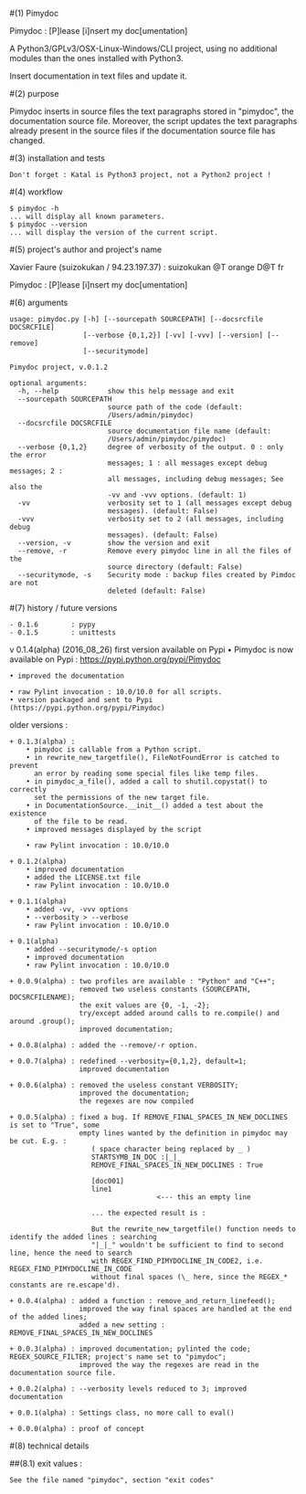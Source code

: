 #(1) Pimydoc

Pimydoc : [P]lease [i]nsert my doc[umentation]

A Python3/GPLv3/OSX-Linux-Windows/CLI project, using no additional modules
than the ones installed with Python3.

Insert documentation in text files and update it.

#(2) purpose

Pimydoc inserts in source files the text paragraphs stored in "pimydoc", the
documentation source file. Moreover, the script updates the text paragraphs
already present in the source files if the documentation source file has
changed.

#(3) installation and tests

    Don't forget : Katal is Python3 project, not a Python2 project !

#(4) workflow

    $ pimydoc -h
    ... will display all known parameters.
    $ pimydoc --version
    ... will display the version of the current script.

#(5) project's author and project's name

Xavier Faure (suizokukan / 94.23.197.37) : suizokukan @T orange D@T fr

Pimydoc : [P]lease [i]nsert my doc[umentation]

#(6) arguments

	usage: pimydoc.py [-h] [--sourcepath SOURCEPATH] [--docsrcfile DOCSRCFILE]
	                  [--verbose {0,1,2}] [-vv] [-vvv] [--version] [--remove]
	                  [--securitymode]

	Pimydoc project, v.0.1.2

	optional arguments:
	  -h, --help            show this help message and exit
	  --sourcepath SOURCEPATH
	                        source path of the code (default:
	                        /Users/admin/pimydoc)
	  --docsrcfile DOCSRCFILE
	                        source documentation file name (default:
	                        /Users/admin/pimydoc/pimydoc)
	  --verbose {0,1,2}     degree of verbosity of the output. 0 : only the error
	                        messages; 1 : all messages except debug messages; 2 :
	                        all messages, including debug messages; See also the
	                        -vv and -vvv options. (default: 1)
	  -vv                   verbosity set to 1 (all messages except debug
	                        messages). (default: False)
	  -vvv                  verbosity set to 2 (all messages, including debug
	                        messages). (default: False)
	  --version, -v         show the version and exit
	  --remove, -r          Remove every pimydoc line in all the files of the
	                        source directory (default: False)
	  --securitymode, -s    Security mode : backup files created by Pimdoc are not
	                        deleted (default: False)
	
#(7) history / future versions

    - 0.1.6        : pypy
    - 0.1.5        : unittests

v 0.1.4(alpha) (2016_08_26) first version available on Pypi
    • Pimydoc is now available on Pypi : https://pypi.python.org/pypi/Pimydoc

    • improved the documentation

    • raw Pylint invocation : 10.0/10.0 for all scripts.
    • version packaged and sent to Pypi (https://pypi.python.org/pypi/Pimydoc)

older versions :
    
    + 0.1.3(alpha) :
        • pimydoc is callable from a Python script.
        • in rewrite_new_targetfile(), FileNotFoundError is catched to prevent
          an error by reading some special files like temp files.
        • in pimydoc_a_file(), added a call to shutil.copystat() to correctly
          set the permissions of the new target file.
        • in DocumentationSource.__init__() added a test about the existence
          of the file to be read.
        • improved messages displayed by the script

        • raw Pylint invocation : 10.0/10.0

    + 0.1.2(alpha)
    	• improved documentation
    	• added the LICENSE.txt file
        • raw Pylint invocation : 10.0/10.0

    + 0.1.1(alpha)
    	• added -vv, -vvv options
    	• --verbosity > --verbose
        • raw Pylint invocation : 10.0/10.0

    + 0.1(alpha)     
        • added --securitymode/-s option
        • improved documentation
        • raw Pylint invocation : 10.0/10.0

    + 0.0.9(alpha) : two profiles are available : "Python" and "C++";
                     removed two useless constants (SOURCEPATH, DOCSRCFILENAME);
                     the exit values are {0, -1, -2};
                     try/except added around calls to re.compile() and around .group();
                     improved documentation;

    + 0.0.8(alpha) : added the --remove/-r option.
    
    + 0.0.7(alpha) : redefined --verbosity={0,1,2}, default=1;
                     improved documentation

    + 0.0.6(alpha) : removed the useless constant VERBOSITY;
                     improved the documentation;
                     the regexes are now compiled

    + 0.0.5(alpha) : fixed a bug. If REMOVE_FINAL_SPACES_IN_NEW_DOCLINES is set to "True", some
                     empty lines wanted by the definition in pimydoc may be cut. E.g. :
                        ( space character being replaced by _ )
                        STARTSYMB_IN_DOC :|_|_ 
                        REMOVE_FINAL_SPACES_IN_NEW_DOCLINES : True

                        [doc001]
                        line1
                                        <--- this an empty line

                        ... the expected result is :

                        But the rewrite_new_targetfile() function needs to identify the added lines : searching
                        "|_|_" wouldn't be sufficient to find to second line, hence the need to search
                        with REGEX_FIND_PIMYDOCLINE_IN_CODE2, i.e. REGEX_FIND_PIMYDOCLINE_IN_CODE
                        without final spaces (\_ here, since the REGEX_* constants are re.escape'd).

    + 0.0.4(alpha) : added a function : remove_and_return_linefeed(); 
                     improved the way final spaces are handled at the end of the added lines;
                     added a new setting : REMOVE_FINAL_SPACES_IN_NEW_DOCLINES

    + 0.0.3(alpha) : improved documentation; pylinted the code; REGEX_SOURCE_FILTER; project's name set to "pimydoc";
                     improved the way the regexes are read in the documentation source file.

    + 0.0.2(alpha) : --verbosity levels reduced to 3; improved documentation

    + 0.0.1(alpha) : Settings class, no more call to eval()

    + 0.0.0(alpha) : proof of concept

#(8) technical details

##(8.1) exit values :

    See the file named "pimydoc", section "exit codes"